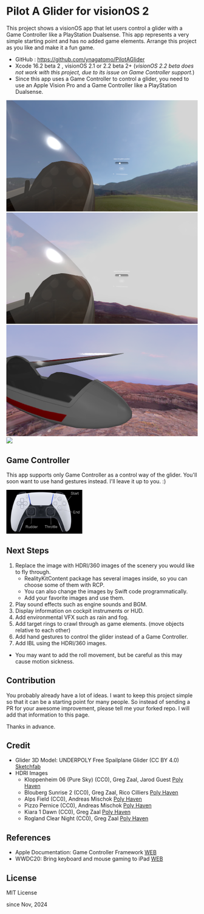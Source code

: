 # Pilot A Glider for visionOS 2

This project shows a visionOS app that let users control a glider with a Game Controller like a PlayStation Dualsense.
This app represents a very simple starting point and has no added game elements.
Arrange this project as you like and make it a fun game.

- GitHub : https://github.com/ynagatomo/PilotAGlider
- Xcode 16.2 beta 2 , visionOS 2.1 or 2.2 beta 2+ (<em>visionOS 2.2 beta does not work with this project, due to its issue on Game Controller support.</em>)
- Since this app uses a Game Controller to control a glider, you need to use an Apple Vision Pro and a Game Controller like a PlayStation Dualsense.

<img src="imgs/gl1.png">
<img src="imgs/gl2.png">
<img src="imgs/gl3.png">
<img src="imgs/glmv720.gif">

## Game Controller

This app supports only Game Controller as a control way of the glider.
You'll soon want to use hand gestures instead. I'll leave it up to you. :)

<img src="imgs/gamecontroller.png" width=200>


## Next Steps

1. Replace the image with HDRI/360 images of the scenery you would like to fly through.
    - RealityKitContent package has several images inside, so you can choose some of them with RCP.
    - You can also change the images by Swift code programmatically.
    - Add your favorite images and use them.
1. Play sound effects such as engine sounds and BGM.
1. Display information on cockpit instruments or HUD.
1. Add environmental VFX such as rain and fog.
1. Add target rings to crawl through as game elements. (move objects relative to each other)
1. Add hand gestures to control the glider instead of a Game Controller.
1. Add IBL using the HDRI/360 images.

* You may want to add the roll movement, but be careful as this may cause motion sickness.

<!--
Example 1: Flying Space Shuttle
<img src="imgs/spaceshutlle.gif">
Example 2: Flying Full-size Space Shuttle
<img src="imgs/fullsizespaceshuttle.gif">
-->

## Contribution

You probably already have a lot of ideas.
I want to keep this project simple so that it can be a starting point for many people.
So instead of sending a PR for your awesome improvement, please tell me your forked repo.
I will add that information to this page.

Thanks in advance.

## Credit

- Glider 3D Model: UNDERPOLY Free Spailplane Glider (CC BY 4.0) [Sketchfab](https://sketchfab.com/3d-models/underpoly-free-sailplane-glider-45ffefc38fcf4e76a9d0c2a4e76262ef)
- HDRI Images
    - Kloppenheim 06 (Pure Sky) (CC0), Greg Zaal, Jarod Guest [Poly Haven](https://polyhaven.com/ja/a/kloppenheim_06_puresky)
    - Blouberg Sunrise 2 (CC0), Greg Zaal, Rico Cilliers [Poly Haven](https://polyhaven.com/ja/a/blouberg_sunrise_2)
    - Alps Field (CC0), Andreas Mischok [Poly Haven](https://polyhaven.com/ja/a/alps_field)
    - Pizzo Pernice (CC0), Andreas Mischok [Poly Haven](https://polyhaven.com/ja/a/pizzo_pernice)
    - Kiara 1 Dawn (CC0), Greg Zaal [Poly Haven](https://polyhaven.com/ja/a/kiara_1_dawn)
    - Rogland Clear Night (CC0), Greg Zaal [Poly Haven](https://polyhaven.com/ja/a/rogland_clear_night)

## References

- Apple Documentation: Game Controller Framework [WEB](https://developer.apple.com/documentation/gamecontroller)
- WWDC20: Bring keyboard and mouse gaming to iPad [WEB](https://developer.apple.com/videos/play/wwdc2020/10617)

<!--
## Change logs

<details>
<summary>click to open</summary>

1. [Nov 10, 2024] xxx

</details>
-->

## License

MIT License

since Nov, 2024
